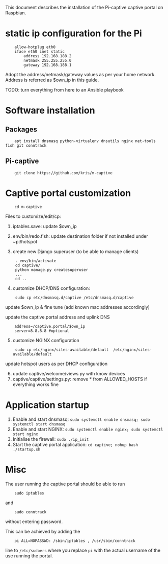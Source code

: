 This document describes the installation of the Pi-captive captive portal on Raspbian.

# static ip configuration for the Pi

        allow-hotplug eth0
        iface eth0 inet static
            address 192.168.188.2
            netmask 255.255.255.0
            gateway 192.168.188.1

Adopt the address/netmask/gateway values as per your home network. Address is referred as $own_ip in this guide.

TODO: turn everything from here to an Ansible playbook

# Software installation

## Packages
        apt install dnsmasq python-virtualenv dnsutils nginx net-tools fish git conntrack

## Pi-captive
        git clone https://github.com/kris/m-captive

# Captive portal customization

        cd m-captive

Files to customize/edit/cp:

1. iptables.save: update $own_ip
1. env/bin/redo.fish: update destination folder if not installed under ~pi/hotspot
1. create new Django superuser (to be able to manage clients)
   
        . env/bin/activate
        cd captive/
        python manage.py createsuperuser 
        ...
        cd ..

4. customize DHCP/DNS configuration: 

        sudo cp etc/dnsmasq.d/captive /etc/dnsmasq.d/captive

update $own_ip & fine tune (add known mac addresses accordingly)

update the captive.portal address and uplink DNS

        address=/captive.portal/$own_ip
        server=8.8.8.8 #optional

5. customize NGINX configuration

        sudo cp etc/nginx/sites-available/default  /etc/nginx/sites-available/default

update hotspot users as per DHCP configuration    
    
6. update captive/welcome/views.py with know devices
7. captive/captive/settings.py: remove * from ALLOWED_HOSTS if everything works fine

# Application startup

1. Enable and start dnsmasq: `sudo systemctl enable dnsmasq; sudo systemctl start dnsmasq`
1. Enable and start NGINX: `sudo systemctl enable nginx; sudo systemctl start nginx`
1. Initialise the firewall: `sudo ./ip_init`
1. Start the captive portal application: `cd captive; nohup bash ./startup.sh`

# Misc

The user running the captive portal should be able to run 

        sudo iptables
        
   and
   
        sudo conntrack
        
 without entering password.
 
 This can be achieved by adding the 
 
        pi ALL=NOPASSWD: /sbin/iptables , /usr/sbin/conntrack
        
line to `/etc/sudoers`  where you replace `pi` with the actual username of the use running the portal.


 

